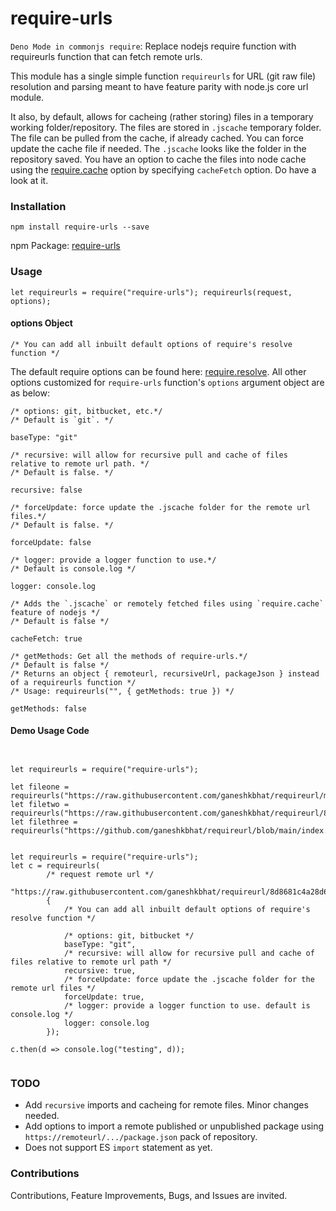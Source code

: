 # require-urls


`Deno Mode in commonjs require`:
Replace nodejs require function with requireurls function that can fetch remote urls.

This module has a single simple function `requireurls` for URL (git raw file) resolution and parsing meant to have feature parity with node.js core url module.

It also, by default, allows for cacheing (rather storing) files in a temporary working folder/repository. The files are stored in `.jscache` temporary folder. The file can be pulled from the cache, if already cached. You can force update the cache file if needed. The `.jscache` looks like the folder in the repository saved. You have an option to cache the files into node cache using the [require.cache](https://nodejs.org/api/modules.html#requirecache) option by specifying `cacheFetch` option. Do have a look at it.


### Installation


`npm install require-urls --save`

npm Package: [require-urls](https://www.npmjs.com/package/require-urls)


### Usage


`let requireurls = require("require-urls"); requireurls(request, options);`

#### options Object


```
/* You can add all inbuilt default options of require's resolve function */
```

The default require options can be found here: [require.resolve](https://nodejs.org/api/modules.html#requireresolverequest-options). All other options customized for `require-urls` function's `options` argument object are as below:


```
/* options: git, bitbucket, etc.*/
/* Default is `git`. */

baseType: "git"
```

```
/* recursive: will allow for recursive pull and cache of files relative to remote url path. */
/* Default is false. */

recursive: false
```

```
/* forceUpdate: force update the .jscache folder for the remote url files.*/
/* Default is false. */

forceUpdate: false
```

```
/* logger: provide a logger function to use.*/
/* Default is console.log */

logger: console.log
```

```
/* Adds the `.jscache` or remotely fetched files using `require.cache` feature of nodejs */
/* Default is false */

cacheFetch: true
```

```
/* getMethods: Get all the methods of require-urls.*/
/* Default is false */
/* Returns an object { remoteurl, recursiveUrl, packageJson } instead of a requireurls function */
/* Usage: requireurls("", { getMethods: true }) */

getMethods: false
```


#### Demo Usage Code


```


let requireurls = require("require-urls");

let fileone = requireurls("https://raw.githubusercontent.com/ganeshkbhat/requireurl/main/index.js");
let filetwo = requireurls("https://raw.githubusercontent.com/ganeshkbhat/requireurl/8d8681c4a28d64f23fb473064fa86880a0b930ff/index.js");
let filethree = requireurls("https://github.com/ganeshkbhat/requireurl/blob/main/index.js");


let requireurls = require("require-urls");
let c = requireurls(
        /* request remote url */
        "https://raw.githubusercontent.com/ganeshkbhat/requireurl/8d8681c4a28d64f23fb473064fa86880a0b930ff/index.js",
        {
            /* You can add all inbuilt default options of require's resolve function */

            /* options: git, bitbucket */
            baseType: "git",
            /* recursive: will allow for recursive pull and cache of files relative to remote url path */
            recursive: true,
            /* forceUpdate: force update the .jscache folder for the remote url files */
            forceUpdate: true,
            /* logger: provide a logger function to use. default is console.log */
            logger: console.log
        });

c.then(d => console.log("testing", d));


```


### TODO


- Add `recursive` imports and cacheing for remote files. Minor changes needed.
- Add options to import a remote published or unpublished package using `https://remoteurl/.../package.json` pack of repository.
- Does not support ES `import` statement as yet.



### Contributions


Contributions, Feature Improvements, Bugs, and Issues are invited.

